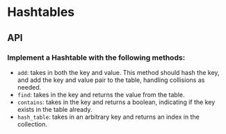 # Hashtables

## API
### Implement a Hashtable with the following methods:

- `add`: takes in both the key and value. This method should hash the key, and add the key and value pair to the table, handling collisions as needed.
- `find`: takes in the key and returns the value from the table.
- `contains`: takes in the key and returns a boolean, indicating if the key exists in the table already.
- `hash_table`: takes in an arbitrary key and returns an index in the collection.